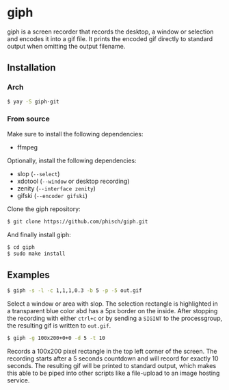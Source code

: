 # giph
giph is a screen recorder that records the desktop, a window or selection and encodes it into a gif file. It prints the encoded gif directly to standard output when omitting the output filename.

## Installation

### Arch

```bash
$ yay -S giph-git
```

### From source

Make sure to install the following dependencies:

 - ffmpeg

Optionally, install the following dependencies:

 - slop (`--select`)
 - xdotool (`--window` or desktop recording)
 - zenity (`--interface zenity`)
 - gifski (`--encoder gifski`)

Clone the giph repository:

```bash
$ git clone https://github.com/phisch/giph.git
```

And finally install giph:

```bash
$ cd giph
$ sudo make install
```

## Examples

```bash
$ giph -s -l -c 1,1,1,0.3 -b 5 -p -5 out.gif 
```
Select a window or area with slop. The selection rectangle is highlighted in a transparent blue color abd has a 5px border on the inside. After stopping the recording with either `ctrl+c` or by sending a `SIGINT` to the processgroup, the resulting gif is written to `out.gif`.


```bash
$ giph -g 100x200+0+0 -d 5 -t 10
```
Records a 100x200 pixel rectangle in the top left corner of the screen. The recording starts after a 5 seconds countdown and will record for exactly 10 seconds. The resulting gif will be printed to standard output, which makes this able to be piped into other scripts like a file-upload to an image hosting service.
